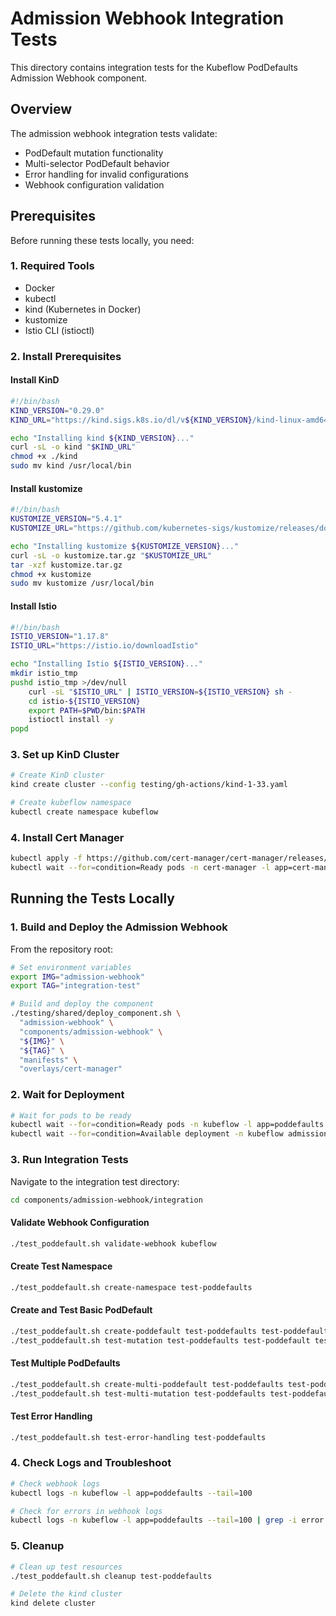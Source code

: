 # Admission Webhook Integration Tests

This directory contains integration tests for the Kubeflow PodDefaults Admission Webhook component.

## Overview

The admission webhook integration tests validate:

- PodDefault mutation functionality
- Multi-selector PodDefault behavior
- Error handling for invalid configurations
- Webhook configuration validation

## Prerequisites

Before running these tests locally, you need:

### 1. Required Tools

- Docker
- kubectl
- kind (Kubernetes in Docker)
- kustomize
- Istio CLI (istioctl)

### 2. Install Prerequisites

#### Install KinD

```bash
#!/bin/bash
KIND_VERSION="0.29.0"
KIND_URL="https://kind.sigs.k8s.io/dl/v${KIND_VERSION}/kind-linux-amd64"

echo "Installing kind ${KIND_VERSION}..."
curl -sL -o kind "$KIND_URL"
chmod +x ./kind
sudo mv kind /usr/local/bin
```

#### Install kustomize

```bash
#!/bin/bash
KUSTOMIZE_VERSION="5.4.1"
KUSTOMIZE_URL="https://github.com/kubernetes-sigs/kustomize/releases/download/kustomize/v${KUSTOMIZE_VERSION}/kustomize_v${KUSTOMIZE_VERSION}_linux_amd64.tar.gz"

echo "Installing kustomize ${KUSTOMIZE_VERSION}..."
curl -sL -o kustomize.tar.gz "$KUSTOMIZE_URL"
tar -xzf kustomize.tar.gz
chmod +x kustomize
sudo mv kustomize /usr/local/bin
```

#### Install Istio

```bash
#!/bin/bash
ISTIO_VERSION="1.17.8"
ISTIO_URL="https://istio.io/downloadIstio"

echo "Installing Istio ${ISTIO_VERSION}..."
mkdir istio_tmp
pushd istio_tmp >/dev/null
    curl -sL "$ISTIO_URL" | ISTIO_VERSION=${ISTIO_VERSION} sh -
    cd istio-${ISTIO_VERSION}
    export PATH=$PWD/bin:$PATH
    istioctl install -y
popd
```

### 3. Set up KinD Cluster

```bash
# Create KinD cluster
kind create cluster --config testing/gh-actions/kind-1-33.yaml

# Create kubeflow namespace
kubectl create namespace kubeflow
```

### 4. Install Cert Manager

```bash
kubectl apply -f https://github.com/cert-manager/cert-manager/releases/download/v1.8.0/cert-manager.yaml
kubectl wait --for=condition=Ready pods -n cert-manager -l app=cert-manager --timeout=300s
```

## Running the Tests Locally

### 1. Build and Deploy the Admission Webhook

From the repository root:

```bash
# Set environment variables
export IMG="admission-webhook"
export TAG="integration-test"

# Build and deploy the component
./testing/shared/deploy_component.sh \
  "admission-webhook" \
  "components/admission-webhook" \
  "${IMG}" \
  "${TAG}" \
  "manifests" \
  "overlays/cert-manager"
```

### 2. Wait for Deployment

```bash
# Wait for pods to be ready
kubectl wait --for=condition=Ready pods -n kubeflow -l app=poddefaults --timeout=300s
kubectl wait --for=condition=Available deployment -n kubeflow admission-webhook-deployment --timeout=300s
```

### 3. Run Integration Tests

Navigate to the integration test directory:

```bash
cd components/admission-webhook/integration
```

#### Validate Webhook Configuration

```bash
./test_poddefault.sh validate-webhook kubeflow
```

#### Create Test Namespace

```bash
./test_poddefault.sh create-namespace test-poddefaults
```

#### Create and Test Basic PodDefault

```bash
./test_poddefault.sh create-poddefault test-poddefaults test-poddefault
./test_poddefault.sh test-mutation test-poddefaults test-poddefault test-pod
```

#### Test Multiple PodDefaults

```bash
./test_poddefault.sh create-multi-poddefault test-poddefaults test-poddefault
./test_poddefault.sh test-multi-mutation test-poddefaults test-poddefault test-pod
```

#### Test Error Handling

```bash
./test_poddefault.sh test-error-handling test-poddefaults
```

### 4. Check Logs and Troubleshoot

```bash
# Check webhook logs
kubectl logs -n kubeflow -l app=poddefaults --tail=100

# Check for errors in webhook logs
kubectl logs -n kubeflow -l app=poddefaults --tail=100 | grep -i error || echo "No errors found in webhook logs"
```

### 5. Cleanup

```bash
# Clean up test resources
./test_poddefault.sh cleanup test-poddefaults

# Delete the kind cluster
kind delete cluster
```

